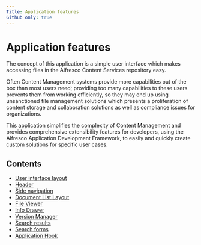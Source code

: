 ```yaml
---
Title: Application features
Github only: true
---
```


# Application features

The concept of this application is a simple user interface which makes accessing files in the Alfresco Content Services repository easy.

Often Content Management systems provide more capabilities out of the box than most users need;
providing too many capabilities to these users prevents them from working efficiently,
so they may end up using unsanctioned file management solutions which presents a proliferation of content storage
and collaboration solutions as well as compliance issues for organizations.

This application simplifies the complexity of Content Management and provides comprehensive extensibility features for developers, using the Alfresco Application Development Framework, to easily and quickly create custom solutions for specific user cases.

## Contents

- [User interface layout](/features/user-interface-layout)
- [Header](/features/header)
- [Side navigation](/features/side-navigation)
- [Document List Layout](/features/document-list-layout)
- [File Viewer](/features/file-viewer)
- [Info Drawer](/features/info-drawer)
- [Version Manager](/features/version-manager)
- [Search results](/features/search-results)
- [Search forms](/features/search-forms)
- [Application Hook](/extending/application-hook)
